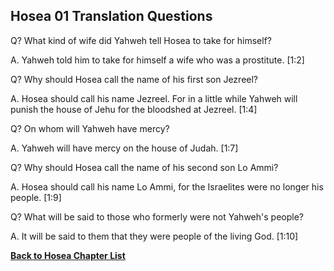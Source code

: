 ## Hosea 01 Translation Questions ##

Q? What kind of wife did Yahweh tell Hosea to take for himself?

A. Yahweh told him to take for himself a wife who was a prostitute. [1:2]

Q? Why should Hosea call the name of his first son Jezreel?

A. Hosea should call his name Jezreel. For in a little while Yahweh will punish the house of Jehu for the bloodshed at Jezreel. [1:4]

Q? On whom will Yahweh have mercy?

A. Yahweh will have mercy on the house of Judah. [1:7]

Q? Why should Hosea call the name of his second son Lo Ammi?

A. Hosea should call his name Lo Ammi, for the Israelites were no longer his people. [1:9]

Q? What will be said to those who formerly were not Yahweh's people?

A. It will be said to them that they were people of the living God. [1:10]

__[Back to Hosea Chapter List](./)__

